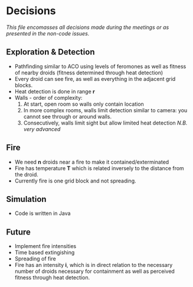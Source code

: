 # Decisions

_This file encomasses all decisions made during the meetings or as presented in the non-code issues._


## Exploration & Detection
* Pathfinding similar to ACO using levels of feromones as well as fitness of nearby droids (fitness determined through heat detection)
* Every droid can see fire, as well as everything in the adjacent grid blocks.
* Heat detection is done in range **r**
* Walls - order of complexity:
	1. At start, open room so walls only contain location
	2. In more complex rooms, walls limit detection similar to camera: you cannot see through or around walls.
	3. Consecutively, walls limit sight but allow limited heat detection *N.B. very advanced*

## Fire
* We need **n** droids near a fire to make it contained/exterminated
* Fire has temperature **T** which is related inversely to the distance from the droid.
* Currently fire is one grid block and not spreading.

## Simulation
* Code is written in Java



## Future 
* Implement fire intensities
* Time based extingishing
* Spreading of fire
* Fire has an intensity **i**, which is in direct relation to the necessary number of droids necessary for containment as well as perceived fitness through heat detection.
